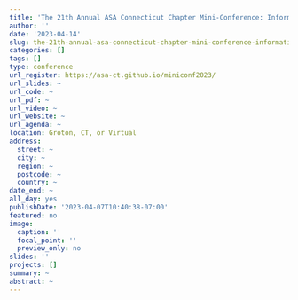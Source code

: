 ```yaml
---
title: 'The 21th Annual ASA Connecticut Chapter Mini-Conference: Information Integration'
author: ''
date: '2023-04-14'
slug: the-21th-annual-asa-connecticut-chapter-mini-conference-information-integration
categories: []
tags: []
type: conference
url_register: https://asa-ct.github.io/miniconf2023/
url_slides: ~
url_code: ~
url_pdf: ~
url_video: ~
url_website: ~
url_agenda: ~
location: Groton, CT, or Virtual 
address:
  street: ~
  city: ~
  region: ~
  postcode: ~
  country: ~
date_end: ~
all_day: yes
publishDate: '2023-04-07T10:40:38-07:00'
featured: no
image:
  caption: ''
  focal_point: ''
  preview_only: no
slides: ''
projects: []
summary: ~
abstract: ~
---
```


<!--more-->
